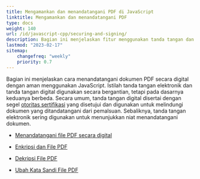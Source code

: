 ```yaml
---
title: Mengamankan dan menandatangani PDF di JavaScript
linktitle: Mengamankan dan menandatangani PDF
type: docs
weight: 140
url: /id/javascript-cpp/securing-and-signing/
description: Bagian ini menjelaskan fitur menggunakan tanda tangan dan mengamankan dokumen PDF Anda menggunakan JavaScript
lastmod: "2023-02-17"
sitemap:
    changefreq: "weekly"
    priority: 0.7
---
```


Bagian ini menjelaskan cara menandatangani dokumen PDF secara digital dengan aman menggunakan JavaScript. Istilah tanda tangan elektronik dan tanda tangan digital digunakan secara bergantian, tetapi pada dasarnya keduanya berbeda. Secara umum, tanda tangan digital disertai dengan segel [otoritas sertifikasi](https://en.wikipedia.org/wiki/Certificate_authority) yang disetujui dan digunakan untuk melindungi dokumen yang ditandatangani dari pemalsuan. Sebaliknya, tanda tangan elektronik sering digunakan untuk menunjukkan niat menandatangani dokumen.

- [Menandatangani file PDF secara digital](/pdf/id/javascript-cpp/sign-pdf/)
- [Enkripsi dan File PDF](/pdf/id/javascript-cpp/encrypt-pdf/)
- [Dekripsi File PDF](/pdf/id/javascript-cpp/decrypt-pdf/)

- [Ubah Kata Sandi File PDF](/pdf/id/javascript-cpp/change-password-pdf/)